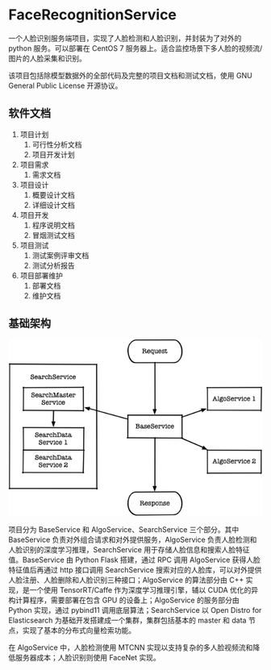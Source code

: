 # FaceRecognitionService

一个人脸识别服务端项目，实现了人脸检测和人脸识别，并封装为了对外的 python 服务。可以部署在 CentOS 7 服务器上。适合监控场景下多人脸的视频流/图片的人脸采集和识别。

该项目包括除模型数据外的全部代码及完整的项目文档和测试文档，使用 GNU General Public License 开源协议。

## 软件文档

1. 项目计划
    1. 可行性分析文档
    2. 项目开发计划
2. 项目需求
    1. 需求文档
3. 项目设计
    1. 概要设计文档
    2. 详细设计文档
4. 项目开发
    1. 程序说明文档
    2. 冒烟测试文档
5. 项目测试
    1. 测试案例评审文档
    2. 测试分析报告
6. 项目部署维护
    1. 部署文档
    2. 维护文档


## 基础架构

![概要设计架构](assets/mdimg1.png)


项目分为 BaseService 和 AlgoService、SearchService 三个部分。其中 BaseService 负责对外组合请求和对外提供服务，AlgoService 负责人脸检测和人脸识别的深度学习推理，SearchService 用于存储人脸信息和搜索人脸特征值。BaseService 由 Python Flask 搭建，通过 RPC 调用 AlgoService 获得人脸特征值后再通过 http 接口调用 SearchService 搜索对应的人脸库，可以对外提供人脸注册、人脸删除和人脸识别三种接口；AlgoService 的算法部分由 C++ 实现，是一个使用 TensorRT/Caffe 作为深度学习推理引擎，辅以 CUDA 优化的异构计算程序，需要部署在包含 GPU 的设备上；AlgoService 的服务部分由 Python 实现，通过 pybind11 调用底层算法；SearchService 以 Open Distro for Elasticsearch 为基础开发搭建成一个集群，集群包括基本的 master 和 data 节点，实现了基本的分布式向量检索功能。

在 AlgoService 中，人脸检测使用 MTCNN 实现以支持复杂的多人脸视频流和降低服务器成本；人脸识别则使用 FaceNet 实现。

